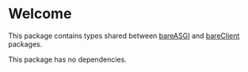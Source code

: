 # Welcome

This package contains types shared between
[bareASGI](https://github.com/rob-blackbourn/bareASGI) and
[bareClient](https://github.com/rob-blackbourn/bareClient) packages.

This package has no dependencies.
